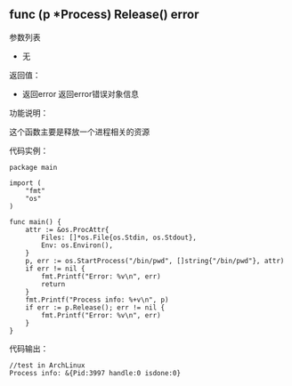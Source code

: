 ## func (p *Process) Release() error

参数列表

- 无

返回值：

- 返回error 返回error错误对象信息

功能说明：

这个函数主要是释放一个进程相关的资源

代码实例：

    package main

    import (
        "fmt"
        "os"
    )

    func main() {
        attr := &os.ProcAttr{
            Files: []*os.File{os.Stdin, os.Stdout},
            Env: os.Environ(),
        }
        p, err := os.StartProcess("/bin/pwd", []string{"/bin/pwd"}, attr)
        if err != nil {
            fmt.Printf("Error: %v\n", err)
            return
        }
        fmt.Printf("Process info: %+v\n", p)
        if err := p.Release(); err != nil {
            fmt.Printf("Error: %v\n", err)
        }
    }

代码输出：

    //test in ArchLinux
    Process info: &{Pid:3997 handle:0 isdone:0}

